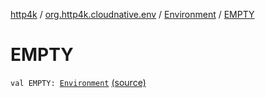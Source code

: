 [http4k](../../index.md) / [org.http4k.cloudnative.env](../index.md) / [Environment](index.md) / [EMPTY](./-e-m-p-t-y.md)

# EMPTY

`val EMPTY: `[`Environment`](index.md) [(source)](https://github.com/http4k/http4k/blob/master/http4k-cloudnative/src/main/kotlin/org/http4k/cloudnative/env/Environment.kt#L35)